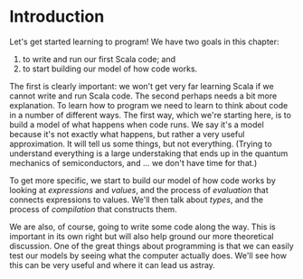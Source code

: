 # Introduction

Let's get started learning to program! We have two goals in this chapter:

1. to write and run our first Scala code; and
2. to start building our model of how code works.

The first is clearly important: we won't get very far learning Scala if we cannot write and run Scala code. The second perhaps needs a bit more explanation. To learn how to program we need to learn to think about code in a number of different ways. The first way, which we're starting here, is to build a model of what happens when code runs. We say it's a model because it's not exactly what happens, but rather a very useful approximation. It will tell us some things, but not everything. (Trying to understand everything is a large understaking that ends up in the quantum mechanics of semiconductors, and ... we don't have time for that.)

To get more specific, we start to build our model of how code works by looking at *expressions* and *values*, and the process of *evaluation* that connects expressions to values. We'll then talk about *types*, and the process of *compilation* that constructs them.

We are also, of course, going to write some code along the way. This is important in its own right but will also help ground our more theoretical discussion. One of the great things about programming is that we can easily test our models by seeing what the computer actually does. We'll see how this can be very useful and where it can lead us astray.
